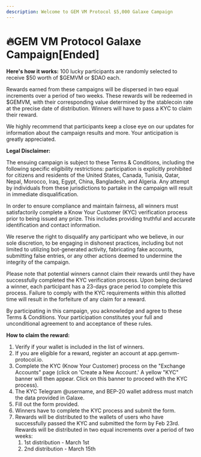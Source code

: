 ```yaml
---
description: Welcome to GEM VM Protocol $5,000 Galaxe Campaign
---
```


# 🔥GEM VM Protocol Galaxe Campaign\[Ended]

**Here's how it works:** 100 lucky participants are randomly selected to receive $50 worth of $GEMVM or $DAO each.

Rewards earned from these campaigns will be dispersed in two equal increments over a period of two weeks. These rewards will be redeemed in $GEMVM, with their corresponding value determined by the stablecoin rate at the precise date of distribution. Winners will have to pass a KYC to claim their reward.

We highly recommend that participants keep a close eye on our updates for information about the campaign results and more. Your anticipation is greatly appreciated.

**Legal Disclaimer:**

The ensuing campaign is subject to these Terms & Conditions, including the following specific eligibility restrictions: participation is explicitly prohibited for citizens and residents of the United States, Canada, Tunisia, Qatar, Nepal, Morocco, Iraq, Egypt, China, Bangladesh, and Algeria. Any attempt by individuals from these jurisdictions to partake in the campaign will result in immediate disqualification.

In order to ensure compliance and maintain fairness, all winners must satisfactorily complete a Know Your Customer (KYC) verification process prior to being issued any prize. This includes providing truthful and accurate identification and contact information.

We reserve the right to disqualify any participant who we believe, in our sole discretion, to be engaging in dishonest practices, including but not limited to utilizing bot-generated activity, fabricating fake accounts, submitting false entries, or any other actions deemed to undermine the integrity of the campaign.

Please note that potential winners cannot claim their rewards until they have successfully completed the KYC verification process. Upon being declared a winner, each participant has a 23-days grace period to complete this process. Failure to comply with the KYC requirements within this allotted time will result in the forfeiture of any claim for a reward.

By participating in this campaign, you acknowledge and agree to these Terms & Conditions. Your participation constitutes your full and unconditional agreement to and acceptance of these rules.

**How to claim the reward:**

1. Verify if your wallet is included in the list of winners.
2. If you are eligible for a reward, register an account at app.gemvm-protocol.io.
3. Complete the KYC (Know Your Customer) process on the "Exchange Accounts" page (click on 'Create a New Account.' A yellow "KYC" banner will then appear. Click on this banner to proceed with the KYC process).
4. The KYC Telegram @username, and BEP-20 wallet address must match the data provided in Galaxe.
5. Fill out the form provided.
6. Winners have to complete the KYC process and submit the form.
7. Rewards will be distributed to the wallets of users who have successfully passed the KYC and submitted the form by Feb 23rd. Rewards will be distributed in two equal increments over a period of two weeks:
   1. 1st distribution - March 1st
   2. 2nd distribution - March 15th
